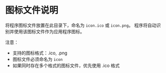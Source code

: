 # 图标文件说明

将程序图标文件放置在此目录下，命名为 `icon.ico` 或 `icon.png`。
程序将自动识别并使用该图标文件作为应用程序图标。

注意：
- 支持的图标格式：.ico, .png
- 图标文件必须命名为 `icon`
- 如果同时存在多个格式的图标文件，优先使用 .ico 格式